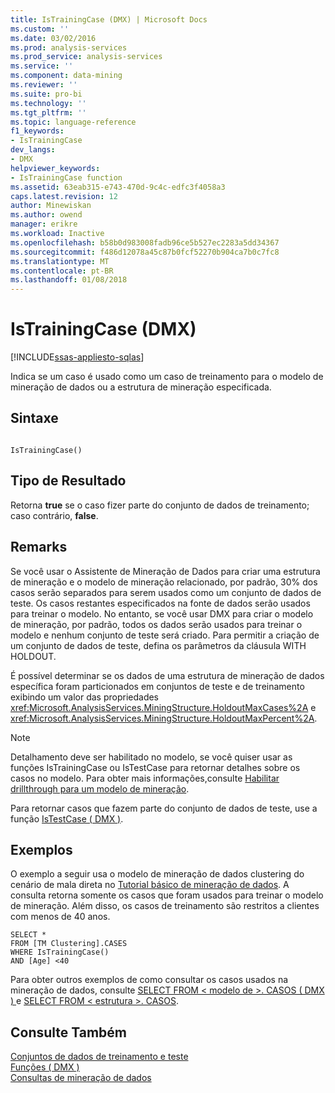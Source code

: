 ```yaml
---
title: IsTrainingCase (DMX) | Microsoft Docs
ms.custom: ''
ms.date: 03/02/2016
ms.prod: analysis-services
ms.prod_service: analysis-services
ms.service: ''
ms.component: data-mining
ms.reviewer: ''
ms.suite: pro-bi
ms.technology: ''
ms.tgt_pltfrm: ''
ms.topic: language-reference
f1_keywords:
- IsTrainingCase
dev_langs:
- DMX
helpviewer_keywords:
- IsTrainingCase function
ms.assetid: 63eab315-e743-470d-9c4c-edfc3f4058a3
caps.latest.revision: 12
author: Minewiskan
ms.author: owend
manager: erikre
ms.workload: Inactive
ms.openlocfilehash: b58b0d983008fadb96ce5b527ec2283a5dd34367
ms.sourcegitcommit: f486d12078a45c87b0fcf52270b904ca7b0c7fc8
ms.translationtype: MT
ms.contentlocale: pt-BR
ms.lasthandoff: 01/08/2018
---
```

# <a name="istrainingcase-dmx"></a>IsTrainingCase (DMX)
[!INCLUDE[ssas-appliesto-sqlas](../includes/ssas-appliesto-sqlas.md)]

  Indica se um caso é usado como um caso de treinamento para o modelo de mineração de dados ou a estrutura de mineração especificada.  
  
## <a name="syntax"></a>Sintaxe  
  
```  
  
IsTrainingCase()  
```  
  
## <a name="result-type"></a>Tipo de Resultado  
 Retorna **true** se o caso fizer parte do conjunto de dados de treinamento; caso contrário, **false**.  
  
## <a name="remarks"></a>Remarks  
 Se você usar o Assistente de Mineração de Dados para criar uma estrutura de mineração e o modelo de mineração relacionado, por padrão, 30% dos casos serão separados para serem usados como um conjunto de dados de teste. Os casos restantes especificados na fonte de dados serão usados para treinar o modelo. No entanto, se você usar DMX para criar o modelo de mineração, por padrão, todos os dados serão usados para treinar o modelo e nenhum conjunto de teste será criado. Para permitir a criação de um conjunto de dados de teste, defina os parâmetros da cláusula WITH HOLDOUT.  
  
 É possível determinar se os dados de uma estrutura de mineração de dados específica foram particionados em conjuntos de teste e de treinamento exibindo um valor das propriedades <xref:Microsoft.AnalysisServices.MiningStructure.HoldoutMaxCases%2A> e <xref:Microsoft.AnalysisServices.MiningStructure.HoldoutMaxPercent%2A>.  
  
> [!NOTE]  
>  Detalhamento deve ser habilitado no modelo, se você quiser usar as funções IsTrainingCase ou IsTestCase para retornar detalhes sobre os casos no modelo. Para obter mais informações,consulte [Habilitar drillthrough para um modelo de mineração](../analysis-services/data-mining/enable-drillthrough-for-a-mining-model.md).  
  
 Para retornar casos que fazem parte do conjunto de dados de teste, use a função [IsTestCase &#40; DMX &#41;](../dmx/istestcase-dmx.md).  
  
## <a name="examples"></a>Exemplos  
 O exemplo a seguir usa o modelo de mineração de dados clustering do cenário de mala direta no [Tutorial básico de mineração de dados](http://msdn.microsoft.com/library/6602edb6-d160-43fb-83c8-9df5dddfeb9c). A consulta retorna somente os casos que foram usados para treinar o modelo de mineração. Além disso, os casos de treinamento são restritos a clientes com menos de 40 anos.  
  
```  
SELECT *  
FROM [TM Clustering].CASES  
WHERE IsTrainingCase()  
AND [Age] <40  
```  
  
 Para obter outros exemplos de como consultar os casos usados na mineração de dados, consulte [SELECT FROM &#60; modelo de &#62;. CASOS &#40; DMX &#41; ](../dmx/select-from-model-cases-dmx.md) e [SELECT FROM &#60; estrutura &#62;. CASOS](../dmx/select-from-structure-cases.md).  
  
## <a name="see-also"></a>Consulte Também  
 [Conjuntos de dados de treinamento e teste](../analysis-services/data-mining/training-and-testing-data-sets.md)   
 [Funções &#40; DMX &#41;](../dmx/functions-dmx.md)   
 [Consultas de mineração de dados](../analysis-services/data-mining/data-mining-queries.md)  
  
  
